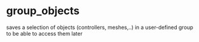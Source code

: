 # group_objects

saves a selection of objects (controllers, meshes,..) in a user-defined group to be able to access them later
